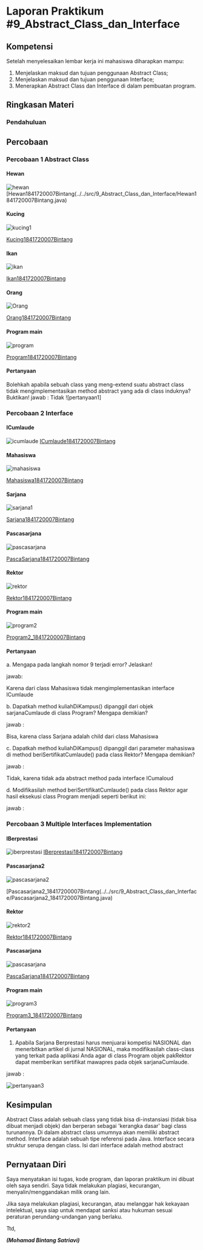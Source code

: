 # Laporan Praktikum #9_Abstract_Class_dan_Interface

## Kompetensi

Setelah menyelesaikan lembar kerja ini mahasiswa diharapkan mampu: 
1. Menjelaskan maksud dan tujuan penggunaan Abstract Class; 
2. Menjelaskan maksud dan tujuan penggunaan Interface; 
3. Menerapkan Abstract Class dan Interface di dalam pembuatan program. 

## Ringkasan Materi

### Pendahuluan


## Percobaan

### Percobaan 1  Abstract Class 

#### Hewan 

![hewan](img/hewan.png)
[Hewan1841720007Bintang(../../src/9_Abstract_Class_dan_Interface/Hewan1841720007Bintang.java)

#### Kucing

![kucing1](img/kucing.png)

[Kucing1841720007Bintang](../../src/9_Abstract_Class_dan_Interface/Kucing1841720007Bintang.java)

#### Ikan

![ikan](img/ikan.png)

[Ikan1841720007Bintang](../../src/9_Abstract_Class_dan_Interface/Ikan1841720007Bintang.java)

#### Orang

![Orang](img/orang.png)

[Orang1841720007Bintang](../../src/9_Abstract_Class_dan_Interface/Orang1841720007Bintang.java)

#### Program main

![program](img/program.png)

[Program1841720007Bintang](../../src/9_Abstract_Class_dan_Interface/Program1841720007Bintang.java)

#### Pertanyaan

Bolehkah apabila sebuah class yang meng-extend suatu abstract class tidak mengimplementasikan method abstract yang ada di class induknya? Buktikan!
jawab :
Tidak 
![pertanyaan1]

### Percobaan 2 Interface 

#### ICumlaude 

![icumlaude](img/ICumlaude.png)
[ICumlaude1841720007Bintang](../../src/9_Abstract_Class_dan_Interface/Icumlaude1841720007Bintang.java)

#### Mahasiswa

![mahasiswa](img/mahasiswa.png)

[Mahasiswa1841720007Bintang](../../src/9_Abstract_Class_dan_Interface/Mahasiswa18417200007Bintang.java)

#### Sarjana

![sarjana1](img/sarjana.png)

[Sarjana1841720007Bintang](../../src/9_Abstract_Class_dan_Interface/Sarjana1841720007Bintang.java)

#### Pascasarjana

![pascasarjana](img/PascaSarjana.png)

[PascaSarjana1841720007Bintang](../../src/9_Abstract_Class_dan_Interface/PascaSarjana1841720007Bintang.java)

#### Rektor

![rektor](img/rektor.png)

[Rektor1841720007Bintang](../../src/9_Abstract_Class_dan_Interface/Rektor1841720007Bintang.java)

#### Program main

![program2](img/program2.png)

[Program2_18417200007Bintang](../../src/9_Abstract_Class_dan_Interface/Program2_18417200007Bintang.java)

#### Pertanyaan

a. Mengapa pada langkah nomor 9 terjadi error? Jelaskan!

jawab:

Karena dari class Mahasiswa tidak mengimplementasikan interface ICumlaude

b. Dapatkah method kuliahDiKampus() dipanggil dari objek sarjanaCumlaude di class Program? Mengapa demikian?  

jawab :

Bisa, karena class Sarjana adalah child dari class Mahasiswa

c. Dapatkah method kuliahDiKampus() dipanggil dari parameter mahasiswa di method beriSertifikatCumlaude() pada class Rektor? Mengapa demikian? 

jawab :

Tidak, karena tidak ada abstract method pada interface ICumaloud

d. Modifikasilah method beriSertifikatCumlaude() pada class Rektor agar hasil eksekusi class Program menjadi seperti berikut ini: 

jawab :


### Percobaan 3 Multiple Interfaces Implementation 

#### IBerprestasi

![iberprestasi](img/iberprestasi.png)
[IBerprestasi1841720007Bintang](../../src/9_Abstract_Class_dan_Interface/IBerprestasi1841720007Bintang.java)

#### Pascasarjana2

![pascasarjana2](img/PascaSarjana2.png)

[Pascasarjana2_18417200007Bintang(../../src/9_Abstract_Class_dan_Interface/Pascasarjana2_1841720007Bintang.java)

#### Rektor

![rektor2](img/rektor.png)

[Rektor1841720007Bintang](../../src/9_Abstract_Class_dan_Interface/Rektor1841720007Bintang.java)

#### Pascasarjana

![pascasarjana](img/PascaSarjana.png)

[PascaSarjana1841720007Bintang](../../src/9_Abstract_Class_dan_Interface/PascaSarjana1841720007Bintang.java)

#### Program main

![program3](img/program3.png)

[Program3_1841720007Bintang](../../src/9_Abstract_Class_dan_Interface/Program3_1841720007Bintang.java)

#### Pertanyaan

1. Apabila Sarjana Berprestasi harus menjuarai kompetisi NASIONAL dan menerbitkan artikel di jurnal NASIONAL, maka modifikasilah class-class yang terkait pada aplikasi Anda agar di class Program objek pakRektor dapat memberikan sertifikat mawapres pada objek sarjanaCumlaude. 

jawab :

![pertanyaan3](img/program3.png)

## Kesimpulan

Abstract Class adalah sebuah class yang tidak bisa di-instansiasi (tidak bisa dibuat menjadi objek) dan berperan sebagai 'kerangka dasar' bagi class turunannya. Di dalam abstract class umumnya akan memiliki abstract method.  Interface adalah sebuah tipe referensi pada Java. Interface secara struktur serupa dengan class. Isi dari interface adalah method abstract 

## Pernyataan Diri

Saya menyatakan isi tugas, kode program, dan laporan praktikum ini dibuat oleh saya sendiri. Saya tidak melakukan plagiasi, kecurangan, menyalin/menggandakan milik orang lain.

Jika saya melakukan plagiasi, kecurangan, atau melanggar hak kekayaan intelektual, saya siap untuk mendapat sanksi atau hukuman sesuai peraturan perundang-undangan yang berlaku.

Ttd,



***(Mohamad Bintang Satriavi)***

